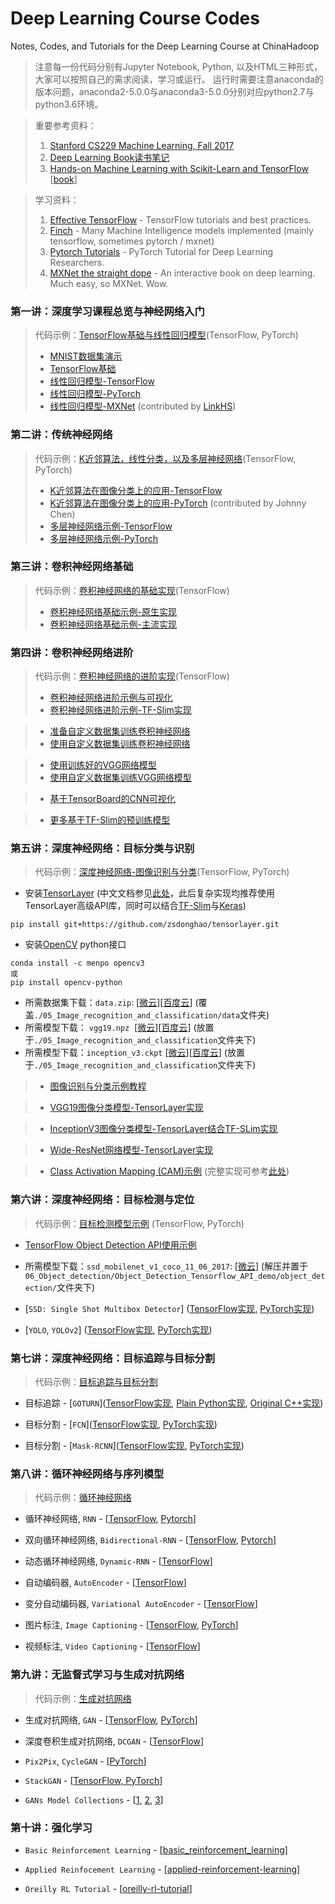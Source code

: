 # Deep Learning Course Codes
Notes, Codes, and Tutorials for the Deep Learning Course at ChinaHadoop

> 注意每一份代码分别有Jupyter Notebook, Python, 以及HTML三种形式，大家可以按照自己的需求阅读，学习或运行。
> 运行时需要注意anaconda的版本问题，anaconda2-5.0.0与anaconda3-5.0.0分别对应python2.7与python3.6环境。

> 重要参考资料：
>    1. [Stanford CS229 Machine Learning, Fall 2017](http://cs229.stanford.edu/)
>    1. [Deep Learning Book读书笔记](https://github.com/exacity/simplified-deeplearning.git)
>    1. [Hands-on Machine Learning with Scikit-Learn and TensorFlow](https://github.com/ageron/handson-ml) [[book](https://www.amazon.com/_/dp/1491962291?tag=oreilly20-20)]

> 学习资料：
>    1. [Effective TensorFlow](https://github.com/vahidk/EffectiveTensorflow) - TensorFlow tutorials and best practices.
>    1. [Finch](https://github.com/zhedongzheng/finch) - Many Machine Intelligence models implemented (mainly tensorflow, sometimes pytorch / mxnet)
>    1. [Pytorch Tutorials](https://github.com/yunjey/pytorch-tutorial) - PyTorch Tutorial for Deep Learning Researchers.
>    1. [MXNet the straight dope](https://github.com/zackchase/mxnet-the-straight-dope) - An interactive book on deep learning. Much easy, so MXNet. Wow.

### 第一讲：深度学习课程总览与神经网络入门
> 代码示例：[TensorFlow基础与线性回归模型](https://github.com/jastarex/DeepLearningCourseCodes/tree/master/01_TF_basics_and_linear_regression)(TensorFlow, PyTorch)
> - [MNIST数据集演示](https://github.com/jastarex/DeepLearningCourseCodes/blob/master/01_TF_basics_and_linear_regression/mnist_data_introduction_tf.ipynb)
> - [TensorFlow基础](https://github.com/jastarex/DeepLearningCourseCodes/blob/master/01_TF_basics_and_linear_regression/tensorflow_basic.ipynb)
> - [线性回归模型-TensorFlow](https://github.com/jastarex/DeepLearningCourseCodes/blob/master/01_TF_basics_and_linear_regression/linear_regression_tf.ipynb)
> - [线性回归模型-PyTorch](https://github.com/jastarex/DeepLearningCourseCodes/blob/master/01_TF_basics_and_linear_regression/linear_regression_pt.ipynb)
> - [线性回归模型-MXNet](https://github.com/jastarex/DeepLearningCourseCodes/blob/master/01_TF_basics_and_linear_regression/linear_regression_mx.ipynb) (contributed by [LinkHS](https://github.com/LinkHS))

### 第二讲：传统神经网络
> 代码示例：[K近邻算法，线性分类，以及多层神经网络](https://github.com/jastarex/DeepLearningCourseCodes/tree/master/02_Logistic_regression_and_multilayer_perceptron)(TensorFlow, PyTorch)
> - [K近邻算法在图像分类上的应用-TensorFlow](https://github.com/jastarex/DeepLearningCourseCodes/blob/master/02_Logistic_regression_and_multilayer_perceptron/nearest_neighbor_tf.ipynb)
> - [K近邻算法在图像分类上的应用-PyTorch](https://github.com/jastarex/DeepLearningCourseCodes/blob/master/02_Logistic_regression_and_multilayer_perceptron/nearest_neighbor_pt.ipynb) (contributed by Johnny Chen)
> - [多层神经网络示例-TensorFlow](https://github.com/jastarex/DeepLearningCourseCodes/blob/master/02_Logistic_regression_and_multilayer_perceptron/neural_network_tf.ipynb)
> - [多层神经网络示例-PyTorch](https://github.com/jastarex/DeepLearningCourseCodes/blob/master/02_Logistic_regression_and_multilayer_perceptron/neural_network_pt.ipynb)

### 第三讲：卷积神经网络基础
> 代码示例：[卷积神经网络的基础实现](https://github.com/jastarex/DeepLearningCourseCodes/tree/master/03_CNN_basics)(TensorFlow)
> - [卷积神经网络基础示例-原生实现](https://github.com/jastarex/DeepLearningCourseCodes/blob/master/03_CNN_basics/cnn_tf_raw.ipynb)
> - [卷积神经网络基础示例-主流实现](https://github.com/jastarex/DeepLearningCourseCodes/blob/master/03_CNN_basics/cnn_tf.ipynb)

### 第四讲：卷积神经网络进阶
> 代码示例：[卷积神经网络的进阶实现](https://github.com/jastarex/DeepLearningCourseCodes/tree/master/04_CNN_advances)(TensorFlow)
> - [卷积神经网络进阶示例与可视化](https://github.com/jastarex/DeepLearningCourseCodes/blob/master/04_CNN_advances/cnn_mnist_simple.ipynb)
> - [卷积神经网络进阶示例-TF-Slim实现](https://github.com/jastarex/DeepLearningCourseCodes/blob/master/04_CNN_advances/cnn_mnist_modern.ipynb)

> - [准备自定义数据集训练卷积神经网络](https://github.com/jastarex/DeepLearningCourseCodes/blob/master/04_CNN_advances/basic_gendataset.ipynb)
> - [使用自定义数据集训练卷积神经网络](https://github.com/jastarex/DeepLearningCourseCodes/blob/master/04_CNN_advances/cnn_custom_simple.ipynb)

> - [使用训练好的VGG网络模型](https://github.com/jastarex/DeepLearningCourseCodes/blob/master/04_CNN_advances/use_vgg.ipynb)
> - [使用自定义数据集训练VGG网络模型](https://github.com/jastarex/DeepLearningCourseCodes/blob/master/04_CNN_advances/use_vgg_finetune.ipynb)

> - [基于TensorBoard的CNN可视化](https://github.com/jastarex/DeepLearningCourseCodes/blob/master/04_CNN_advances/vis_cnn_mnist.ipynb)

> - [更多基于TF-Slim的预训练模型](https://github.com/tensorflow/models/tree/master/research/slim#pre-trained-models)

### 第五讲：深度神经网络：目标分类与识别
> 代码示例：[深度神经网络-图像识别与分类](https://github.com/jastarex/DeepLearningCourseCodes/tree/master/05_Image_recognition_and_classification)(TensorFlow, PyTorch)

- 安装[TensorLayer](https://github.com/zsdonghao/tensorlayer) (中文文档参见[此处](https://tensorlayercn.readthedocs.io/zh/latest/)，此后复杂实现均推荐使用TensorLayer高级API库，同时可以结合[TF-Slim](http://tensorlayercn.readthedocs.io/zh/latest/modules/layers.html#tf-slim)与[Keras](http://tensorlayercn.readthedocs.io/zh/latest/modules/layers.html#keras))
```
pip install git+https://github.com/zsdonghao/tensorlayer.git
```
- 安装[OpenCV](http://opencv.org/) python接口
```
conda install -c menpo opencv3 
或
pip install opencv-python
```
- 所需数据集下载：`data.zip`: [[微云](https://share.weiyun.com/7d008fcb693823503155acfc2be6ad2b)][[百度云](https://pan.baidu.com/s/1qYDhN5M)] (覆盖`./05_Image_recognition_and_classification/data`文件夹)  
- 所需模型下载： `vgg19.npz`  [[微云](https://share.weiyun.com/9fe52101fad44dadd4385d1f3d1e5804)][[百度云](https://pan.baidu.com/s/1qXIXr32)] (放置于`./05_Image_recognition_and_classification`文件夹下)  
- 所需模型下载：`inception_v3.ckpt` [[微云](https://share.weiyun.com/efdcea495ff2abd9cf271005a1d6f6b9)][[百度云](https://pan.baidu.com/s/1hrMB0Ug)] (放置于`./05_Image_recognition_and_classification`文件夹下) 

> - [图像识别与分类示例教程](https://github.com/jastarex/DeepLearningCourseCodes/blob/master/05_Image_recognition_and_classification/cnn.ipynb)

> - [VGG19图像分类模型-TensorLayer实现](https://github.com/jastarex/DeepLearningCourseCodes/blob/master/05_Image_recognition_and_classification/vgg19.ipynb)

> - [InceptionV3图像分类模型-TensorLayer结合TF-SLim实现](https://github.com/jastarex/DeepLearningCourseCodes/blob/master/05_Image_recognition_and_classification/inceptionV3_tfslim.ipynb)

> - [Wide-ResNet网络模型-TensorLayer实现](https://github.com/jastarex/DeepLearningCourseCodes/blob/master/05_Image_recognition_and_classification/wide_resnet_cifar.ipynb)

> - [Class Activation Mapping (CAM)示例](https://github.com/jastarex/DeepLearningCourseCodes/blob/master/05_Image_recognition_and_classification/pytorch_CAM.py) (完整实现可参考[此处](https://github.com/metalbubble/CAM))

### 第六讲：深度神经网络：目标检测与定位
> 代码示例：[目标检测模型示例](https://github.com/jastarex/DeepLearningCourseCodes/tree/master/01_TF_basics_and_linear_regression) (TensorFlow, PyTorch)

- [TensorFlow Object Detection API使用示例](https://github.com/jastarex/DeepLearningCourseCodes/tree/master/06_Object_detection/Object_Detection_Tensorflow_API_demo)

- 所需模型下载：`ssd_mobilenet_v1_coco_11_06_2017`: [[微云](https://share.weiyun.com/800e541b4403b07fb460fc017c77dc20)] (解压并置于`06_Object_detection/Object_Detection_Tensorflow_API_demo/object_detection/`文件夹下)

- [`SSD: Single Shot Multibox Detector`] ([TensorFlow实现](https://github.com/balancap/SSD-Tensorflow), [PyTorch实现](https://github.com/amdegroot/ssd.pytorch))

- [`YOLO`, `YOLOv2`] ([TensorFlow实现](https://github.com/ruiminshen/yolo-tf), [PyTorch实现](https://github.com/marvis/pytorch-yolo2))

### 第七讲：深度神经网络：目标追踪与目标分割
> 代码示例：[目标追踪与目标分割](https://github.com/jastarex/DeepLearningCourseCodes/tree/master/07_Object_tracking_and_object_segmentation)

- 目标追踪 - [`GOTURN`]([TensorFlow实现](https://github.com/tangyuhao/GOTURN-Tensorflow), [Plain Python实现](https://github.com/nrupatunga/PY-GOTURN), [Original C++实现](https://github.com/davheld/GOTURN))

- 目标分割 - [`FCN`]([TensorFlow实现](https://github.com/shekkizh/FCN.tensorflow), [PyTorch实现](https://github.com/wkentaro/pytorch-fcn))

- 目标分割 - [`Mask-RCNN`]([TensorFlow实现](https://github.com/CharlesShang/FastMaskRCNN), [PyTorch实现](https://github.com/felixgwu/mask_rcnn_pytorch))

### 第八讲：循环神经网络与序列模型
> 代码示例：[循环神经网络](https://github.com/jastarex/DeepLearningCourseCodes/tree/master/08_RNN_and_Seq2Seq)

- 循环神经网络, `RNN` - [[TensorFlow](https://github.com/jastarex/DeepLearningCourseCodes/blob/master/08_RNN_and_Seq2Seq/rnn_tf.ipynb), [Pytorch](https://github.com/jastarex/DeepLearningCourseCodes/blob/master/08_RNN_and_Seq2Seq/rnn_pytorch.py)]

- 双向循环神经网络, `Bidirectional-RNN` - [[TensorFlow](https://github.com/jastarex/DeepLearningCourseCodes/blob/master/08_RNN_and_Seq2Seq/bidirectional_rnn_tf.ipynb), [Pytorch](https://github.com/jastarex/DeepLearningCourseCodes/blob/master/08_RNN_and_Seq2Seq/bidirection_rnn_pytorch.py)]

- 动态循环神经网络, `Dynamic-RNN` - [[TensorFlow](https://github.com/jastarex/DeepLearningCourseCodes/blob/master/08_RNN_and_Seq2Seq/dynamic_rnn_tf.ipynb)]

- 自动编码器, `AutoEncoder` - [[TensorFlow](https://github.com/jastarex/DeepLearningCourseCodes/blob/master/08_RNN_and_Seq2Seq/autoencoder_tf.ipynb)]

- 变分自动编码器, `Variational AutoEncoder` - [[TensorFlow](https://github.com/jastarex/DeepLearningCourseCodes/blob/master/08_RNN_and_Seq2Seq/variational_autoencoder_tf.ipynb)]

- 图片标注, `Image Captioning` - [[TensorFlow](https://github.com/zsdonghao/Image-Captioning), [PyTorch](https://github.com/yunjey/pytorch-tutorial/tree/master/tutorials/03-advanced/image_captioning)]

- 视频标注, `Video Captioning` - [[TensorFlow](https://github.com/chenxinpeng/S2VT)]

### 第九讲：无监督式学习与生成对抗网络
> 代码示例：[生成对抗网络](https://github.com/jastarex/DeepLearningCourseCodes/tree/master/09_Unsupervised_learning_and_GANs)

- 生成对抗网络, `GAN` - [[TensorFlow](https://github.com/jastarex/DeepLearningCourseCodes/blob/master/09_Unsupervised_learning_and_GANs/gan.ipynb), [PyTorch](https://github.com/jastarex/DeepLearningCourseCodes/blob/master/09_Unsupervised_learning_and_GANs/gan_pytorch.py)] 

- 深度卷积生成对抗网络, `DCGAN` - [[TensorFlow](https://github.com/jastarex/DeepLearningCourseCodes/blob/master/09_Unsupervised_learning_and_GANs/dcgan.ipynb)]

- `Pix2Pix`, `CycleGAN` - [[PyTorch](https://github.com/junyanz/pytorch-CycleGAN-and-pix2pix)]

- `StackGAN` - [[TensorFlow, PyTorch](https://github.com/hanzhanggit/StackGAN)]

- `GANs Model Collections` - [[1](https://github.com/wiseodd/generative-models), [2](https://github.com/hwalsuklee/tensorflow-generative-model-collections), [3](https://github.com/znxlwm/pytorch-generative-model-collections)]

### 第十讲：强化学习

- `Basic Reinforcement Learning` - [[basic_reinforcement_learning](https://github.com/vmayoral/basic_reinforcement_learning)]

- `Applied Reinfocement Learning` - [[applied-reinforcement-learning](https://github.com/mimoralea/applied-reinforcement-learning)]

- `Oreilly RL Tutorial` - [[oreilly-rl-tutorial](https://github.com/awjuliani/oreilly-rl-tutorial)]

